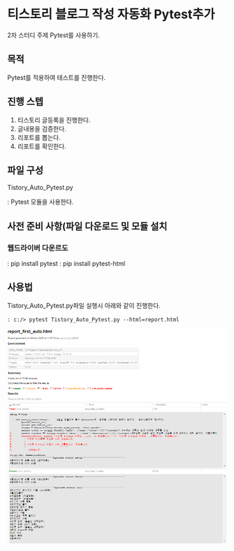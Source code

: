 # 티스토리 블로그 작성 자동화 Pytest추가

2차 스터디 주제 Pytest를 사용하기.

## 목적

Pytest를 적용하여 테스트를 진행한다.

## 진행 스텝

01. 티스토리 글등록을 진행한다.
02. 글내용을 검증한다.
03. 리포트를 뽑는다.
04. 리포트를 확인한다.

## 파일 구성

Tistory_Auto_Pytest.py

: Pytest 모듈을 사용한다.


## 사전 준비 사항(파일 다운로드 및 모듈 설치

### 웹드라이버 다운르도
: pip install pytest
: pip install pytest-html

## 사용법

Tistory_Auto_Pytest.py파일 실행시 아래와 같이 진행한다.

    : c:/> pytest Tistory_Auto_Pytest.py --html=report.html

![Alt text](pytest_automation.png)